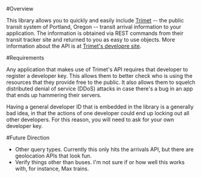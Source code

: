 #Overview

This library allows you to quickly and easily include [Trimet] -- the public
transit system of Portland, Oregon -- transit arrival information to your
application.  The information is obtained via REST commands from their
transit tracker site and returned to you as easy to use objects.  More 
information about the API is at [Trimet's developre site][TrimetDev].

[Trimet]: http://trimet.org/
[TrimetDev]: http://developer.trimet.org/

#Requirements

Any application that makes use of Trimet's API requires that developer to
register a developer key.  This allows them to better check who is using
the resources that they provide free to the public.  It also allows them
to squelch distributed denial of service (DDoS) attacks in case there's
a bug in an app that ends up hammering their servers.  

Having a general developer ID that is embedded in the library is a generally
bad idea, in that the actions of one developer could end up locking out all
other developers.  For this reason, you will need to ask for your own
developer key.

#Future Direction

- Other query types.  Currently this only hits the arrivals API, but there are geolocation APIs that look fun.
- Verify things other than buses.  I'm not sure if or how well this works with, for instance, Max trains.

